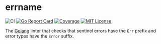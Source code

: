 # errname

![CI](https://github.com/Antonboom/errname/workflows/CI/badge.svg)
[![Go Report Card](https://goreportcard.com/badge/github.com/Antonboom/errname)](https://goreportcard.com/report/github.com/Antonboom/errname)
[![Coverage](https://coveralls.io/repos/github/Antonboom/errname/badge.svg?branch=master)](https://coveralls.io/github/Antonboom/errname?branch=master)
[![MIT License](http://img.shields.io/badge/license-MIT-blue.svg?style=flat)](LICENSE)

The [Golang](https://golang.org/) linter that checks that sentinel errors have the `Err` prefix and error types have
the `Error` suffix.
